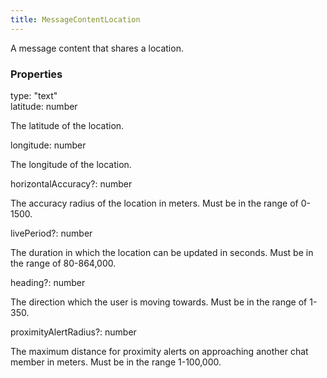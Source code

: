 ```yaml
---
title: MessageContentLocation
---
```


A message content that shares a location.

### Properties

<div class="flex flex-col gap-3"><div><div class="flex gap-2"><div class="font-mono"><span class="font-bold">type</span><span class="opacity-50">:</span> <span>&quot;text&quot;</span></div></div></div><div><div class="flex gap-2"><div class="font-mono"><span class="font-bold">latitude</span><span class="opacity-50">:</span> <span>number</span></div></div><div class="pl-3"><div class="no-margin">

The latitude of the location.

</div></div></div><div><div class="flex gap-2"><div class="font-mono"><span class="font-bold">longitude</span><span class="opacity-50">:</span> <span>number</span></div></div><div class="pl-3"><div class="no-margin">

The longitude of the location.

</div></div></div><div><div class="flex gap-2"><div class="font-mono"><span class="font-bold">horizontalAccuracy</span><span class="opacity-50"><span title="Optional" class="cursor-help">?</span>:</span> <span>number</span></div></div><div class="pl-3"><div class="no-margin">

The accuracy radius of the location in meters. Must be in the range of 0-1500.

</div></div></div><div><div class="flex gap-2"><div class="font-mono"><span class="font-bold">livePeriod</span><span class="opacity-50"><span title="Optional" class="cursor-help">?</span>:</span> <span>number</span></div></div><div class="pl-3"><div class="no-margin">

The duration in which the location can be updated in seconds. Must be in the range of 80-864,000.

</div></div></div><div><div class="flex gap-2"><div class="font-mono"><span class="font-bold">heading</span><span class="opacity-50"><span title="Optional" class="cursor-help">?</span>:</span> <span>number</span></div></div><div class="pl-3"><div class="no-margin">

The direction which the user is moving towards. Must be in the range of 1-350.

</div></div></div><div><div class="flex gap-2"><div class="font-mono"><span class="font-bold">proximityAlertRadius</span><span class="opacity-50"><span title="Optional" class="cursor-help">?</span>:</span> <span>number</span></div></div><div class="pl-3"><div class="no-margin">

The maximum distance for proximity alerts on approaching another chat member in meters. Must be in the range 1-100,000.

</div></div></div></div>

